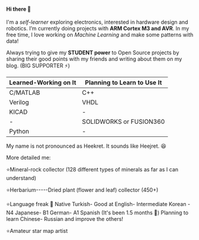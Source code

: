 #### Hi there 👋
I'm a _self-learner_ exploring electronics, interested in hardware design and robotics. I’m currently doing projects with **ARM Cortex M3 and AVR**. In my free time, I love working on _Machine Learning_ and make some patterns with data!

Always trying to give my **STUDENT power** to Open Source projects by sharing their good points with my friends and writing about them on my blog. (BIG SUPPORTER ⚡)

Learned-Working on It | Planning to Learn to Use It
------------ | -------------
C/MATLAB | C++
Verilog | VHDL
KICAD | -
-|SOLIDWORKS or FUSION360 
Python | - 


My name is not pronounced as Heekret. It sounds like Heejret.  😆

More detailed me:

⭐Mineral-rock collector (128 different types of minerals as far as I can understand)

⭐Herbarium-----Dried plant (flower and leaf) collector (450+) 

⭐Language freak 🤡 
Native Turkish- Good at English- Intermediate Korean - N4 Japanese- B1 German- A1 Spanish (It's been 1.5 months 🚀) Planning to learn Chinese- Russian and improve the others! 

⭐Amateur star map artist

<!--
**siriusm46/siriusm46** is a ✨ _special_ ✨ repository because its `README.md` (this file) appears on your GitHub profile.

İmportant links! 
https://shields.io/


Here are some ideas to get you started:

- 🔭 I’m currently working on ...
- 🌱 I’m currently learning ...
- 👯 I’m looking to collaborate on ...
- 🤔 I’m looking for help with ...
- 💬 Ask me about ...
- 📫 How to reach me: ...
- 😄 Pronouns: ...
- ⚡ Fun fact: ...
-->
